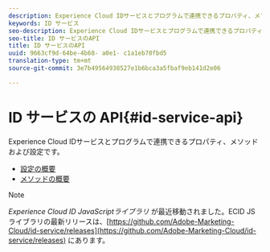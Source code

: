 ```yaml
---
description: Experience Cloud IDサービスとプログラムで連携できるプロパティ、メソッドおよび設定です。
keywords: ID サービス
seo-description: Experience Cloud IDサービスとプログラムで連携できるプロパティ、メソッドおよび設定です。
seo-title: ID サービスのAPI
title: ID サービスのAPI
uuid: 9663cf9d-64be-4b68- a0e1- c1a1eb70fbd5
translation-type: tm+mt
source-git-commit: 3e7b49564938527e1b6bca3a5fbaf9eb141d2e06

---
```



# ID サービスの API{#id-service-api}

Experience Cloud IDサービスとプログラムで連携できるプロパティ、メソッドおよび設定です。

* [設定の概要](function-vars/function-vars.md)
* [メソッドの概要](get-set/get-set.md)

>[!NOTE]
>
>*Experience Cloud ID JavaScriptライブラリ* が最近移動されました。ECID JS ライブラリの最新リリースは、[https://github.com/Adobe-Marketing-Cloud/id-service/releases](https://github.com/Adobe-Marketing-Cloud/id-service/releases) にあります。

